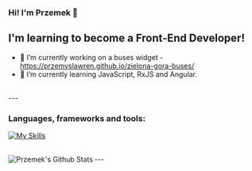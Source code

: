 ### Hi! I'm Przemek 👋
## I'm learning to become a Front-End Developer!
- 🔭 I’m currently working on a buses widget - https://przemyslawren.github.io/zielona-gora-buses/
- 🌱 I’m currently learning JavaScript, RxJS and Angular.

<br />
---

### Languages, frameworks and tools:

[![My Skills](https://skillicons.dev/icons?i=vscode,js,ts,angular,html,css,bootstrap,git)](https://skillicons.dev)

<br />
---

<img align="left" alt="Przemek's Github Stats" src="https://github-readme-stats.vercel.app/api?username=przemyslawren&show_icons=true&hide_border=true" />

